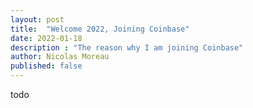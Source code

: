 ```yaml
---
layout: post
title:  "Welcome 2022, Joining Coinbase"
date: 2022-01-18
description : "The reason why I am joining Coinbase"
author: Nicolas Moreau
published: false
---
```


todo